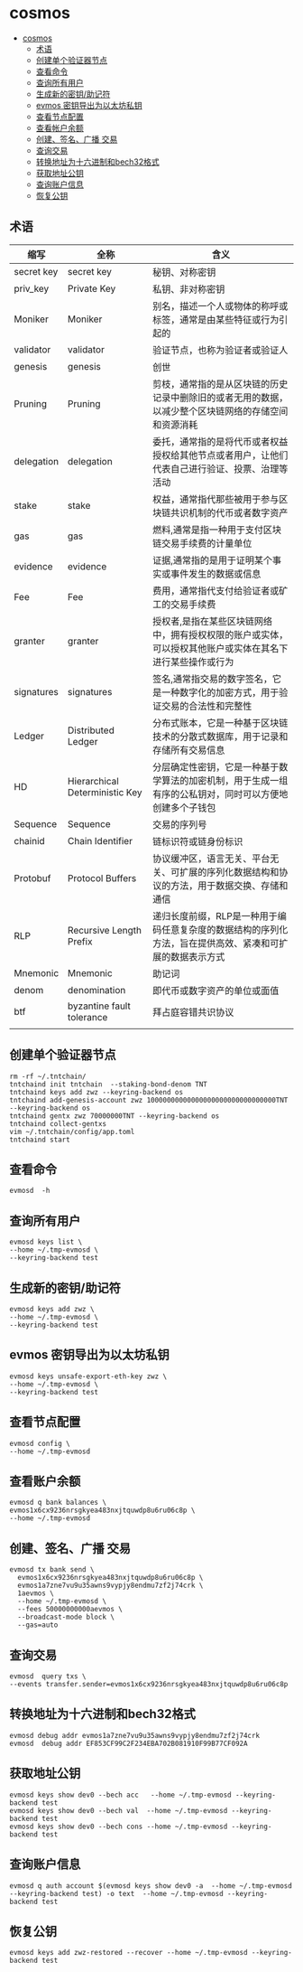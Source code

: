 # cosmos

<!-- TOC -->

* [cosmos](#cosmos)
    * [术语](#术语)
    * [创建单个验证器节点](#创建单个验证器节点)
    * [查看命令](#查看命令)
    * [查询所有用户](#查询所有用户)
    * [生成新的密钥/助记符](#生成新的密钥助记符)
    * [evmos 密钥导出为以太坊私钥](#evmos-密钥导出为以太坊私钥)
    * [查看节点配置](#查看节点配置)
    * [查看帐户余额](#查看帐户余额)
    * [创建、签名、广播 交易](#创建签名广播-交易)
    * [查询交易](#查询交易)
    * [转换地址为十六进制和bech32格式](#转换地址为十六进制和bech32格式)
    * [获取地址公钥](#获取地址公钥)
    * [查询账户信息](#查询账户信息)
    * [恢复公钥](#恢复公钥)

<!-- TOC -->

## 术语

| 缩写         | 全称                             | 含义                                                     |
|------------|--------------------------------|--------------------------------------------------------|
| secret key | secret key                     | 秘钥、对称密钥                                                |
| priv_key   | Private Key                    | 私钥、非对称密钥                                               |
| Moniker    | Moniker                        | 别名，描述一个人或物体的称呼或标签，通常是由某些特征或行为引起的                       |
| validator  | validator                      | 验证节点，也称为验证者或验证人                                        |
| genesis    | genesis                        | 创世                                                     |
| Pruning    | Pruning                        | 剪枝，通常指的是从区块链的历史记录中删除旧的或者无用的数据，以减少整个区块链网络的存储空间和资源消耗     |
| delegation | delegation                     | 委托，通常指的是将代币或者权益授权给其他节点或者用户，让他们代表自己进行验证、投票、治理等活动        |
| stake      | stake                          | 权益，通常指代那些被用于参与区块链共识机制的代币或者数字资产                         |
| gas        | gas                            | 燃料,通常是指一种用于支付区块链交易手续费的计量单位                             |
| evidence   | evidence                       | 证据,通常指的是用于证明某个事实或事件发生的数据或信息                            |
| Fee        | Fee                            | 费用，通常指代支付给验证者或矿工的交易手续费                                 |
| granter    | granter                        | 授权者,是指在某些区块链网络中，拥有授权权限的账户或实体，可以授权其他账户或实体在其名下进行某些操作或行为  |
| signatures | signatures                     | 签名,通常指交易的数字签名，它是一种数字化的加密方式，用于验证交易的合法性和完整性              |
| Ledger     | Distributed Ledger             | 分布式账本，它是一种基于区块链技术的分散式数据库，用于记录和存储所有交易信息                 |
| HD         | Hierarchical Deterministic Key | 分层确定性密钥，它是一种基于数学算法的加密机制，用于生成一组有序的公私钥对，同时可以方便地创建多个子钱包   |
| Sequence   | Sequence                       | 交易的序列号                                                 |
| chainid    | Chain Identifier               | 链标识符或链身份标识                                             |
| Protobuf   | Protocol Buffers               | 协议缓冲区，语言无关、平台无关、可扩展的序列化数据结构和协议的方法，用于数据交换、存储和通信         |
| RLP        | Recursive Length Prefix        | 递归长度前缀，RLP是一种用于编码任意复杂度的数据结构的序列化方法，旨在提供高效、紧凑和可扩展的数据表示方式 |
| Mnemonic   | Mnemonic                       | 助记词                                                    |
| denom      | denomination                   | 即代币或数字资产的单位或面值                                         |
| btf        | byzantine fault tolerance      | 拜占庭容错共识协议                                              |
|            |                                |                                                        |

## 创建单个验证器节点

```shell
rm -rf ~/.tntchain/
tntchaind init tntchain  --staking-bond-denom TNT
tntchaind keys add zwz --keyring-backend os
tntchaind add-genesis-account zwz 10000000000000000000000000000000TNT --keyring-backend os
tntchaind gentx zwz 70000000TNT --keyring-backend os
tntchaind collect-gentxs
vim ~/.tntchain/config/app.toml
tntchaind start
```

## 查看命令

```shell
evmosd  -h
```

## 查询所有用户

```shell
evmosd keys list \
--home ~/.tmp-evmosd \
--keyring-backend test
```

## 生成新的密钥/助记符

```shell
evmosd keys add zwz \
--home ~/.tmp-evmosd \
--keyring-backend test
```

## evmos 密钥导出为以太坊私钥

```shell
evmosd keys unsafe-export-eth-key zwz \
--home ~/.tmp-evmosd \
--keyring-backend test
```

## 查看节点配置

```shell
evmosd config \
--home ~/.tmp-evmosd
```

## 查看账户余额

```shell
evmosd q bank balances \
evmos1x6cx9236nrsgkyea483nxjtquwdp8u6ru06c8p \
--home ~/.tmp-evmosd
```

## 创建、签名、广播 交易

```shell
evmosd tx bank send \
  evmos1x6cx9236nrsgkyea483nxjtquwdp8u6ru06c8p \
  evmos1a7zne7vu9u35awns9vypjy8endmu7zf2j74crk \
  1aevmos \
  --home ~/.tmp-evmosd \
  --fees 50000000000aevmos \
  --broadcast-mode block \
  --gas=auto

```

## 查询交易

```shell
evmosd  query txs \
--events transfer.sender=evmos1x6cx9236nrsgkyea483nxjtquwdp8u6ru06c8p
```

## 转换地址为十六进制和bech32格式

```shell
evmosd debug addr evmos1a7zne7vu9u35awns9vypjy8endmu7zf2j74crk
evmosd  debug addr EF853CF99C2F234EBA702B081910F99B77CF092A
```

## 获取地址公钥

```shell
evmosd keys show dev0 --bech acc   --home ~/.tmp-evmosd --keyring-backend test
evmosd keys show dev0 --bech val  --home ~/.tmp-evmosd --keyring-backend test
evmosd keys show dev0 --bech cons --home ~/.tmp-evmosd --keyring-backend test
```

## 查询账户信息

```shell
evmosd q auth account $(evmosd keys show dev0 -a  --home ~/.tmp-evmosd --keyring-backend test) -o text  --home ~/.tmp-evmosd --keyring-backend test
```

## 恢复公钥

```shell
evmosd keys add zwz-restored --recover --home ~/.tmp-evmosd --keyring-backend test
```